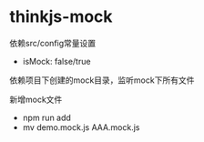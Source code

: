 # thinkjs-mock
依赖src/config常量设置

- isMock: false/true

依赖项目下创建的mock目录，监听mock下所有文件

新增mock文件

- npm run add 
- mv demo.mock.js AAA.mock.js